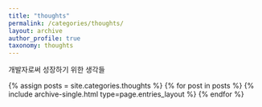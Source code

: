 ```yaml
---
title: "thoughts"
permalink: /categories/thoughts/
layout: archive
author_profile: true
taxonomy: thoughts
---
```


개발자로써 성장하기 위한 생각들

{% assign posts = site.categories.thoughts %}
{% for post in posts %} {% include archive-single.html type=page.entries_layout %} {% endfor %}
